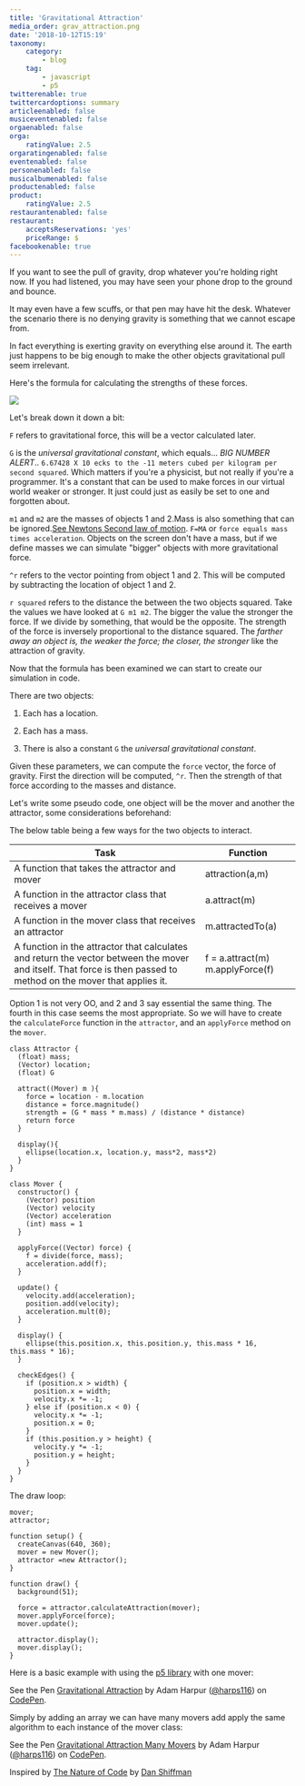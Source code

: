 ```yaml
---
title: 'Gravitational Attraction'
media_order: grav_attraction.png
date: '2018-10-12T15:19'
taxonomy:
    category:
        - blog
    tag:
        - javascript
        - p5
twitterenable: true
twittercardoptions: summary
articleenabled: false
musiceventenabled: false
orgaenabled: false
orga:
    ratingValue: 2.5
orgaratingenabled: false
eventenabled: false
personenabled: false
musicalbumenabled: false
productenabled: false
product:
    ratingValue: 2.5
restaurantenabled: false
restaurant:
    acceptsReservations: 'yes'
    priceRange: $
facebookenable: true
---
```


If you want to see the pull of gravity, drop whatever you're holding right now. If you had listened, you may have seen your phone drop to the ground and bounce. 

It may even have a few scuffs, or that pen may have hit the desk. Whatever the scenario there is no denying gravity is something that we cannot escape from.

In fact everything is exerting gravity on everything else around it. The earth just happens to be big enough to make the other objects gravitational pull seem irrelevant.

Here's the formula for calculating the strengths of these forces.

![](grav_attraction.png)

Let's break down it down a bit:

`F` refers to gravitational force, this will be a vector calculated later.

`G` is the _universal gravitational constant_, which equals... *BIG NUMBER ALERT*.. `6.67428 X 10 ecks to the -11 meters cubed per kilogram per second squared`. Which matters if you're a physicist, but not really if you're a programmer. It's a constant that can be used to make forces in our virtual world weaker or stronger. It just could just as easily be set to one and forgotten about.

`m1` and `m2` are the masses of objects 1 and 2.Mass is also something that can be ignored.[See Newtons Second law of motion](https://en.wikipedia.org/wiki/Newton%27s_laws_of_motion). `F=MA` or `force equals mass times acceleration`. Objects on the screen don't have a mass, but if we define masses we can simulate "bigger" objects with more gravitational force.

`^r` refers to the vector pointing from object 1 and 2. This will be computed by subtracting the location of object 1 and 2.

`r squared` refers to the distance the between the two objects squared. Take the values we have looked at `G m1 m2`. The bigger the value the stronger the force. If we divide by something, that would be the opposite. The strength of the force is inversely proportional to the distance squared. The _farther away an object is, the weaker the force; the closer, the stronger_ like the attraction of gravity.

Now that the formula has been examined we can start to create our simulation in code.

There are two objects:

1. Each has a location.

2. Each has a mass.

3. There is also a constant `G` the _universal gravitational constant_.

Given these parameters, we can compute the `force` vector, the force of gravity. First the direction will be computed, `^r`. Then the strength of that force according to the masses and distance.

Let's write some pseudo code, one object will be the mover and another the attractor, some considerations beforehand:

The below table being a few ways for the two objects to interact.


| Task                                                                                                                                                              | Function                            |
|-------------------------------------------------------------------------------------------------------------------------------------------------------------------|-------------------------------------|
| A function that takes the attractor and mover                                                                                                                     | attraction(a,m)                     |
| A function in the attractor class that receives a mover                                                                                                           | a.attract(m)                        |
| A function in the mover class that receives an attractor                                                                                                          | m.attractedTo(a)                    |
| A function in the attractor that calculates and return the vector between the mover and itself. That force is then passed to method on the mover that applies it. |  f = a.attract(m)   m.applyForce(f) |

Option 1 is not very OO, and 2 and 3 say essential the same thing. The fourth in this case seems the most appropriate. So we will have to create the `calculateForce` function in the `attractor`, and an `applyForce` method on the `mover`.


```
class Attractor {
  (float) mass;
  (Vector) location;
  (float) G

  attract((Mover) m ){
    force = location - m.location
    distance = force.magnitude()
    strength = (G * mass * m.mass) / (distance * distance)
    return force
  }

  display(){
    ellipse(location.x, location.y, mass*2, mass*2)	
  }
}

```

```
class Mover {
  constructor() {
    (Vector) position
    (Vector) velocity
    (Vector) acceleration
    (int) mass = 1
  }

  applyForce((Vector) force) {
    f = divide(force, mass);
    acceleration.add(f);
  }

  update() {
    velocity.add(acceleration);
    position.add(velocity);
    acceleration.mult(0);
  }

  display() {
    ellipse(this.position.x, this.position.y, this.mass * 16, this.mass * 16);
  }

  checkEdges() {
    if (position.x > width) {
      position.x = width;
      velocity.x *= -1;
    } else if (position.x < 0) {
      velocity.x *= -1;
      position.x = 0;
    }
    if (this.position.y > height) {
      velocity.y *= -1;
      position.y = height;
    }
  }
}
```
The draw loop:

```
mover;
attractor;

function setup() {
  createCanvas(640, 360);
  mover = new Mover();
  attractor =new Attractor();
}

function draw() {
  background(51);

  force = attractor.calculateAttraction(mover);
  mover.applyForce(force);
  mover.update();

  attractor.display();
  mover.display();
}
```
Here is a basic example with using the [p5 library](https://p5js.org/) with one mover:

<p data-height="265" data-theme-id="0" data-slug-hash="zmKaJN" data-default-tab="js,result" data-user="harps116" data-pen-title="Gravitational Attraction" class="codepen">See the Pen <a href="https://codepen.io/harps116/pen/zmKaJN/">Gravitational Attraction</a> by Adam Harpur (<a href="https://codepen.io/harps116">@harps116</a>) on <a href="https://codepen.io">CodePen</a>.</p>
<script async src="https://static.codepen.io/assets/embed/ei.js"></script>


Simply by adding an array we can have many movers add apply the same algorithm to each instance of the mover class:

<p data-height="265" data-theme-id="0" data-slug-hash="xyEzQL" data-default-tab="js,result" data-user="harps116" data-pen-title="Gravitational Attraction Many Movers" class="codepen">See the Pen <a href="https://codepen.io/harps116/pen/xyEzQL/">Gravitational Attraction Many Movers</a> by Adam Harpur (<a href="https://codepen.io/harps116">@harps116</a>) on <a href="https://codepen.io">CodePen</a>.</p>
<script async src="https://static.codepen.io/assets/embed/ei.js"></script>


Inspired by [The Nature of Code](https://natureofcode.com/book/chapter-2-forces/) by [Dan Shiffman](https://shiffman.net/)
